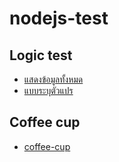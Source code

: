 # nodejs-test

## Logic test
- [แสดงข้อมูลทั้งหมด](https://nodejs-test-one.vercel.app/logic-test/)
- [แบบระบุตัวแปร](https://nodejs-test-one.vercel.app/logic-test/?name=Somchai&surname=Thomson&gender=M&birthDate=1/1/1990)

## Coffee cup
- [coffee-cup](https://nodejs-test-one.vercel.app/coffee-cup)